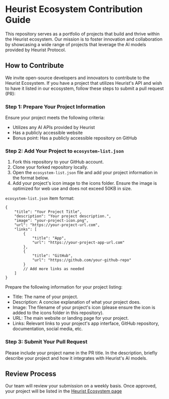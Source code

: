 # Heurist Ecosystem Contribution Guide

This repository serves as a portfolio of projects that build and thrive within the Heurist ecosystem. Our mission is to foster innovation and collaboration by showcasing a wide range of projects that leverage the AI models provided by Heurist Protocol.

## How to Contribute
We invite open-source developers and innovators to contribute to the Heurist Ecosystem. If you have a project that utilizes Heurist's API and wish to have it listed in our ecosystem, follow these steps to submit a pull request (PR):

### Step 1: Prepare Your Project Information
Ensure your project meets the following criteria:

- Utilizes any AI APIs provided by Heurist
- Has a publicly accessible website
- Bonus point: Has a publicly accessible repository on GitHub

### Step 2: Add Your Project to `ecosystem-list.json`
1. Fork this repository to your GitHub account.
2. Clone your forked repository locally.
3. Open the `ecosystem-list.json` file and add your project information in the format below.
4. Add your project's icon image to the icons folder. Ensure the image is optimized for web use and does not exceed 50KB in size.

`ecosystem-list.json` item format:

```
{
    "title": "Your Project Title",
    "description": "Your project description.",
    "image": "your-project-icon.png",
    "url": "https://your-project-url.com",
    "links": [
        {
            "title": "App",
            "url": "https://your-project-app-url.com"
        },
        {
            "title": "GitHub",
            "url": "https://github.com/your-github-repo"
        }
        // Add more links as needed
    ]
}
```

Prepare the following information for your project listing:

- Title: The name of your project.
- Description: A concise explanation of what your project does.
- Image: The filename of your project's icon (please ensure the icon is added to the icons folder in this repository).
- URL: The main website or landing page for your project.
- Links: Relevant links to your project's app interface, GitHub repository, documentation, social media, etc.

### Step 3: Submit Your Pull Request

Please include your project name in the PR title. In the description, briefly describe your project and how it integrates with Heurist's AI models.

## Review Process
Our team will review your submission on a weekly basis. Once approved, your project will be listed in the [Heurist Ecosystem page](https://heurist.xyz/ecosystem)